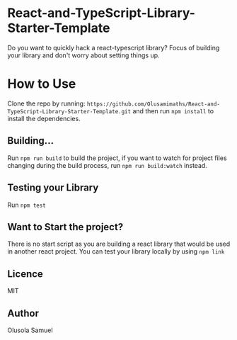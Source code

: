 # React-and-TypeScript-Library-Starter-Template

Do you want to quickly hack a react-typescript library? Focus of building your library and don't worry about setting things up.

# How to Use

Clone the repo by running:
`https://github.com/Olusamimaths/React-and-TypeScript-Library-Starter-Template.git`
and then run `npm install` to install the dependencies.

## Building...

Run `npm run build` to build the project, if you want to watch for project files changing
during the build process, run `npm run build:watch` instead.

## Testing your Library

Run `npm test`

## Want to Start the project?

There is no start script as you are building a react library that would be used in another react project.
You can test your library locally by using `npm link`

## Licence

MIT

## Author

Olusola Samuel
